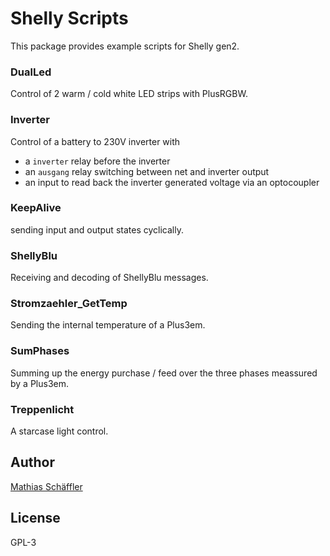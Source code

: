 # Shelly Scripts

This package provides example scripts for Shelly gen2.

### DualLed

Control of 2 warm / cold white LED strips with PlusRGBW.

### Inverter

Control of a battery to 230V inverter with
- a `inverter` relay before the inverter
- an `ausgang` relay switching between net and inverter output
- an input to read back the inverter generated voltage via an optocoupler

### KeepAlive

sending input and output states cyclically.

### ShellyBlu

Receiving and decoding of ShellyBlu messages.

### Stromzaehler_GetTemp

Sending the internal temperature of a Plus3em.

### SumPhases

Summing up the energy purchase / feed over the three phases meassured by a Plus3em.

### Treppenlicht

A starcase light control.

## Author

[Mathias Schäffler](https://github.com/m-schaeffler)

## License

GPL-3
